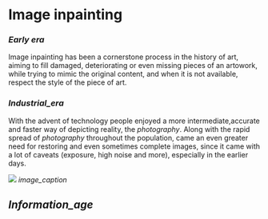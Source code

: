 # Image inpainting
### _Early era_
Image inpainting has been a cornerstone process in the history of art, aiming to fill damaged, deteriorating or even missing pieces of an artowork, while trying to mimic the original content, and when it is not available, respect the style of the piece of art. 

### _Industrial_era_
With the advent of technology people enjoyed a more intermediate,accurate and faster way of depicting reality, the _photography_. Along with the rapid spread of _photography_ throughout the population, came an even greater need for restoring and even sometimes complete images, since it came with a lot of caveats (exposure, high noise and more), especially in the earlier days.

![](assets/img/image_inpainting/black_n_white_restoration.jpg)
*image_caption*

## _Information_age_


